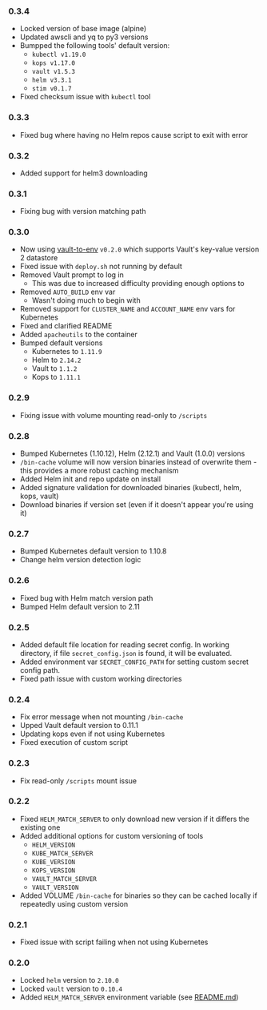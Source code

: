 ### 0.3.4
* Locked version of base image (alpine)
* Updated awscli and yq to py3 versions
* Bumpped the following tools' default version:
  * `kubectl v1.19.0`
  * `kops v1.17.0`
  * `vault v1.5.3`
  * `helm v3.3.1`
  * `stim v0.1.7`
* Fixed checksum issue with `kubectl` tool

### 0.3.3
* Fixed bug where having no Helm repos cause script to exit with error

### 0.3.2
* Added support for helm3 downloading

### 0.3.1
* Fixing bug with version matching path

### 0.3.0
* Now using [vault-to-env](https://github.com/PremiereGlobal/vault-to-envs) `v0.2.0` which supports Vault's key-value version 2 datastore
* Fixed issue with `deploy.sh` not running by default
* Removed Vault prompt to log in
  *  This was due to increased difficulty providing enough options to
* Removed `AUTO_BUILD` env var
  * Wasn't doing much to begin with
* Removed support for `CLUSTER_NAME` and `ACCOUNT_NAME` env vars for Kubernetes
* Fixed and clarified README
* Added `apacheutils` to the container
* Bumped default versions
  * Kubernetes to `1.11.9`
  * Helm to `2.14.2`
  * Vault to `1.1.2`
  * Kops to `1.11.1`

### 0.2.9
* Fixing issue with volume mounting read-only to `/scripts`

### 0.2.8
* Bumped Kubernetes (1.10.12), Helm (2.12.1) and Vault (1.0.0) versions
* `/bin-cache` volume will now version binaries instead of overwrite them - this provides a more robust caching mechanism
* Added Helm init and repo update on install
* Added signature validation for downloaded binaries (kubectl, helm, kops, vault)
* Download binaries if version set (even if it doesn't appear you're using it)

### 0.2.7
* Bumped Kubernetes default version to 1.10.8
* Change helm version detection logic

### 0.2.6
* Fixed bug with Helm match version path
* Bumped Helm default version to 2.11

### 0.2.5
* Added default file location for reading secret config.  In working directory, if file `secret_config.json` is found, it will be evaluated.
* Added environment var `SECRET_CONFIG_PATH` for setting custom secret config path.
* Fixed path issue with custom working directories

### 0.2.4
* Fix error message when not mounting `/bin-cache`
* Upped Vault default version to 0.11.1
* Updating kops even if not using Kubernetes
* Fixed execution of custom script

### 0.2.3
* Fix read-only `/scripts` mount issue

### 0.2.2
* Fixed `HELM_MATCH_SERVER` to only download new version if it differs the existing one
* Added additional options for custom versioning of tools
  * `HELM_VERSION`
  * `KUBE_MATCH_SERVER`
  * `KUBE_VERSION`
  * `KOPS_VERSION`
  * `VAULT_MATCH_SERVER`
  * `VAULT_VERSION`
* Added VOLUME `/bin-cache` for binaries so they can be cached locally if repeatedly using custom version

### 0.2.1
* Fixed issue with script failing when not using Kubernetes

### 0.2.0
* Locked `helm` version to `2.10.0`
* Locked `vault` version to `0.10.4`
* Added `HELM_MATCH_SERVER` environment variable (see [README.md](README.md))

